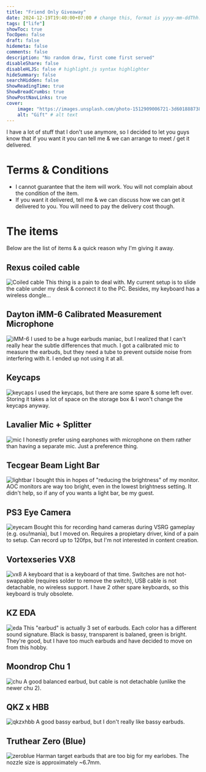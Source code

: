 ```yaml
---
title: "Friend Only Giveaway"
date: 2024-12-19T19:40:00+07:00 # change this, format is yyyy-mm-ddThh:mm:ssZhh:hh
tags: ["life"]
showToc: true
TocOpen: false
draft: false
hidemeta: false
comments: false
description: "No random draw, first come first served"
disableShare: false
disableHLJS: false # highlight.js syntax highlighter
hideSummary: false
searchHidden: false
ShowReadingTime: true
ShowBreadCrumbs: true
ShowPostNavLinks: true
cover:
    image: "https://images.unsplash.com/photo-1512909006721-3d6018887383?q=80&w=2970&auto=format&fit=crop&ixlib=rb-4.0.3&ixid=M3wxMjA3fDB8MHxwaG90by1wYWdlfHx8fGVufDB8fHx8fA%3D%3D" # image path/url
    alt: "Gift" # alt text
---
```


I have a lot of stuff that I don't use anymore, so I decided to let you guys know that if you want it you can tell me & we can arrange to meet / get it delivered.

# Terms & Conditions
- I cannot guarantee that the item will work. You will not complain about the condition of the item.
- If you want it delivered, tell me & we can discuss how we can get it delivered to you. You will need to pay the delivery cost though.

# The items
Below are the list of items & a quick reason why I'm giving it away.

## Rexus coiled cable
![Coiled cable](/Images/FriendOnlyGiveaway/coiledcable.jpg)
This thing is a pain to deal with. My current setup is to slide the cable under my desk & connect it to the PC. Besides, my keyboard has a wireless dongle...

## Dayton iMM-6 Calibrated Measurement Microphone
![iMM-6](/Images/FriendOnlyGiveaway/imm6.jpg)
I used to be a huge earbuds maniac, but I realized that I can't really hear the subtle differences that much. I got a calibrated mic to measure the earbuds, but they need a tube to prevent outside noise from interfering with it. I ended up not using it at all.

## Keycaps
![keycaps](/Images/FriendOnlyGiveaway/keycaps.jpg)
I used the keycaps, but there are some spare & some left over. Storing it takes a lot of space on the storage box & I won't change the keycaps anyway.

## Lavalier Mic + Splitter
![mic](/Images/FriendOnlyGiveaway/lavaliermic.jpg)
I honestly prefer using earphones with microphone on them rather than having a separate mic. Just a preference thing.

## Tecgear Beam Light Bar
![lightbar](/Images/FriendOnlyGiveaway/lightbar.jpg)
I bought this in hopes of "reducing the brightness" of my monitor. AOC monitors are way too bright, even in the lowest brightness setting. It didn't help, so if any of you wants a light bar, be my guest.

## PS3 Eye Camera
![eyecam](/Images/FriendOnlyGiveaway/ps3eyecam.jpg)
Bought this for recording hand cameras during VSRG gameplay (e.g. osu!mania), but I moved on. Requires a propietary driver, kind of a pain to setup. Can record up to 120fps, but I'm not interested in content creation.

## Vortexseries VX8
![vx8](/Images/FriendOnlyGiveaway/vx8.jpg)
A keyboard that is a keyboard of that time. Switches are not hot-swappable (requires solder to remove the switch), USB cable is not detachable, no wireless support. I have 2 other spare keyboards, so this keyboard is truly obsolete.

## KZ EDA
![eda](/Images/FriendOnlyGiveaway/kzeda.jpg)
This "earbud" is actually 3 set of earbuds. Each color has a different sound signature. Black is bassy, transparent is balaned, green is bright. They're good, but I have too much earbuds and have decided to move on from this hobby.

## Moondrop Chu 1
![chu](/Images/FriendOnlyGiveaway/moondropchu1.jpg)
A good balanced earbud, but cable is not detachable (unlike the newer chu 2).

## QKZ x HBB
![qkzxhbb](/Images/FriendOnlyGiveaway/qkzxhbb.jpg)
A good bassy earbud, but I don't really like bassy earbuds.

## Truthear Zero (Blue)
![zeroblue](/Images/FriendOnlyGiveaway/truthearzero.jpg)
Harman target earbuds that are too big for my earlobes. The nozzle size is approximately ~6.7mm.
